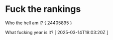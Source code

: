 # Fuck the rankings

Who the hell am I?
{ 24405895 }

What fucking year is it?
[ 2025-03-14T19:03:20Z ]
